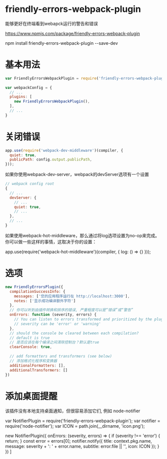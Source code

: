 friendly-errors-webpack-plugin 
======

能够更好在终端看到webapck运行的警告和错误

https://www.npmjs.com/package/friendly-errors-webpack-plugin

npm install friendly-errors-webpack-plugin --save-dev


# 基本用法

``` js
var FriendlyErrorsWebpackPlugin = require('friendly-errors-webpack-plugin');
 
var webpackConfig = {
  // ... 
  plugins: [
    new FriendlyErrorsWebpackPlugin(),
  ],
  // ... 
}
```

# 关闭错误

``` js
app.use(require('webpack-dev-middleware')(compiler, {
  quiet: true,
  publicPath: config.output.publicPath,
}));
```

如果你使用webpack-dev-server，webpack的devServer选项有一个设置

``` js
// webpack config root 
{
  // ... 
  devServer: {
    // ... 
    quiet: true,
    // ... 
  },
  // ... 
}
```

如果使用webpack-hot-middleware，那么通过将log选项设置为no-op来完成。你可以做一些这样的事情，这取决于你的设置：

app.use(require('webpack-hot-middleware')(compiler, {
  log: () => {}
}));

# 选项

``` js
new FriendlyErrorsPlugin({
  compilationSuccessInfo: {
    messages: ['您的应用程序运行在 http://localhost:3000'],
    notes: ['显示成功编译额外字符']
  },
  // 你可以听到由插件转换和排序的错误, 严重程度可以是“错误”或“警告” 
  onErrors: function (severity, errors) {
    // You can listen to errors transformed and prioritized by the plugin 
    // severity can be 'error' or 'warning' 
  },
  // should the console be cleared between each compilation? 
  // default is true 
  // 是否应该在每个编译之间清除控制台？默认是true
  clearConsole: true,
 
  // add formatters and transformers (see below) 
  // 添加格式化程序和变换器
  additionalFormatters: [],
  additionalTransformers: []
})
```

# 添加桌面提醒

该插件没有本地支持桌面通知，但很容易添加它们, 例如 node-notifier

var NotifierPlugin = require('friendly-errors-webpack-plugin');
var notifier = require('node-notifier');
var ICON = path.join(__dirname, 'icon.png');
 
new NotifierPlugin({
    onErrors: (severity, errors) => {
      if (severity !== 'error') {
        return;
      }
      const error = errors[0];
      notifier.notify({
        title: context.pkg.name,
        message: severity + ': ' + error.name,
        subtitle: error.file || '',
        icon: ICON
      });
    }
  })
]